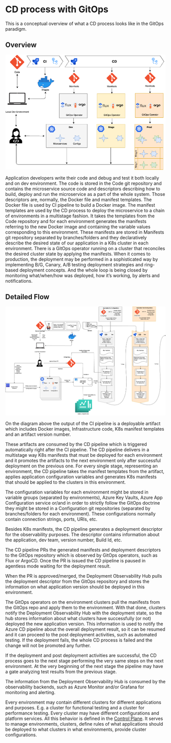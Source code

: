 # CD process with GitOps  

This is a conceptual overview of what a CD process looks like in the GitOps paradigm. 

## Overview

![simple-flow](./images/gitops-CD-Simple-Flow.drawio.png)
 
Application developers write their code and debug and test it both locally and on dev environment. The code is stored in the Code git repository and contains the microservice source code and descriptors describing how to build, deploy and run the microservice as a part of the whole system. Those descriptors are, normally, the Docker file and manifest templates. The Docker file is used by CI pipeline to build a Docker image. The manifest templates are used by the CD process to deploy the microservice to a chain of environments in a multistage fashion. It takes the templates from the Code repository and for each environment generates the manifests referring to the new Docker image and containing the variable values corresponding to this environment. These manifests are stored in Manifests git repository separated by branches/folders and they declaratively describe the desired state of our application in a K8s cluster in each environment. There is a GitOps operator running on a cluster that reconciles the desired cluster state by applying the manifests. When it comes to production, the deployment may be performed in a sophisticated way by implementing B/G, Canary, A/B testing deployment strategies and ring-based deployment concepts. And the whole loop is being closed by monitoring what/when/how was deployed, how it’s working, by alerts and notifications. 

## Detailed Flow

![detailed-flow](./images/gitops-CD-Detailed-Flow.drawio.png)

On the diagram above the output of the CI pipeline is a deployable artifact which includes Docker images, Infrastructure code, K8s manifest templates and an artifact version number. 

These artifacts are consumed by the CD pipeline which is triggered automatically right after the CI pipeline. The CD pipeline delivers in a multistage way K8s manifests that must be deployed for each environment and it promotes the artifacts to the next environment only after successful deployment on the previous one. For every single stage, representing an environment, the CD pipeline takes the manifest templates from the artifact, applies application configuration variables and generates K8s manifests that should be applied to the clusters in this environment.  

The configuration variables for each environment might be stored in variable groups (separated by environments), Azure Key Vaults, Azure App Configuration service or/and in order to strictly follow the GitOps doctrine they might be stored in a Configuration git repositories (separated by branches/folders for each environment). These configurations normally contain connection strings, ports, URIs, etc. 

Besides K8s manifests, the CD pipeline generates a deployment descriptor for the observability purposes. The descriptor contains information about the application, dev team, version number, Build Id, etc. 

The CD pipeline PRs the generated manifests and deployment descriptors to the GitOps repository which is observed by GitOps operators, such as Flux or ArgoCD. Once the PR is issued the CD pipeline is paused in agentless mode waiting for the deployment result. 

When the PR is approved/merged, the Deployment Observability Hub pulls the deployment descriptor from the GitOps repository and stores the information on what application version should be deployed in this environment. 

The GitOps operators on the environment clusters pull the manifests from the GitOps repo and apply them to the environment. With that done, clusters notify the Deployment Observability Hub with the deployment state, so the hub stores information about what clusters have successfully (or not) deployed the new application version. This information is used to notify the Azure CD pipeline about the overall deployment result, so it can be resumed and it can proceed to the post deployment activities, such as automated testing. If the deployment fails, the whole CD process is failed and the change will not be promoted any further. 

If the deployment and post deployment activities are successful, the CD process goes to the next stage performing the very same steps on the next environment. At the very beginning of the next stage the pipeline may have a gate analyzing test results from the previous stage. 

The information from the Deployment Observability Hub is consumed by the observability backends, such as Azure Monitor and/or Grafana for monitoring and alerting. 
 
Every environment may contain different clusters for different applications and purposes. E.g. a cluster for functional testing and a cluster for performance testing. Every cluster may have different configurations and platform services. All this behavior is defined in the [Control Plane](https://learn.microsoft.com/en-us/azure/azure-arc/kubernetes/conceptual-workload-management#high-level-flow). It serves to manage environments, clusters, define rules of what applications should be deployed to what clusters in what environments, provide cluster configurations. 


